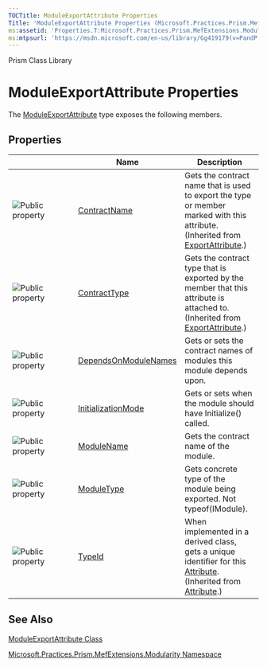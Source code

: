 ```yaml
---
TOCTitle: ModuleExportAttribute Properties
Title: 'ModuleExportAttribute Properties (Microsoft.Practices.Prism.MefExtensions.Modularity)'
ms:assetid: 'Properties.T:Microsoft.Practices.Prism.MefExtensions.Modularity.ModuleExportAttribute'
ms:mtpsurl: 'https://msdn.microsoft.com/en-us/library/Gg419179(v=PandP.50)'
---
```


Prism Class Library

ModuleExportAttribute Properties
================================

The [ModuleExportAttribute](https://msdn.microsoft.com/t:microsoft.practices.prism.mefextensions.modularity.moduleexportattribute) type exposes the following members.

Properties
----------

<span id="propertyTableToggle"></span>
<table>
<colgroup>
<col width="33%" />
<col width="33%" />
<col width="33%" />
</colgroup>
<thead>
<tr class="header">
<th> </th>
<th>Name</th>
<th>Description</th>
</tr>
</thead>
<tbody>
<tr class="odd">
<td><img src="https://msdn.microsoft.com/en-us/Gg419179.pubproperty(en-us,PandP.50).gif" title="Public property" /></td>
<td><a href="http://msdn.microsoft.com/en-us/library/dd235084">ContractName</a></td>
<td><div class="summary">
Gets the contract name that is used to export the type or member marked with this attribute.
</div>
(Inherited from <a href="http://msdn.microsoft.com/en-us/library/dd234971">ExportAttribute</a>.)</td>
</tr>
<tr class="even">
<td><img src="https://msdn.microsoft.com/en-us/Gg419179.pubproperty(en-us,PandP.50).gif" title="Public property" /></td>
<td><a href="http://msdn.microsoft.com/en-us/library/dd833425">ContractType</a></td>
<td><div class="summary">
Gets the contract type that is exported by the member that this attribute is attached to.
</div>
(Inherited from <a href="http://msdn.microsoft.com/en-us/library/dd234971">ExportAttribute</a>.)</td>
</tr>
<tr class="odd">
<td><img src="https://msdn.microsoft.com/en-us/Gg419179.pubproperty(en-us,PandP.50).gif" title="Public property" /></td>
<td><a href="https://msdn.microsoft.com/p:microsoft.practices.prism.mefextensions.modularity.moduleexportattribute.dependsonmodulenames">DependsOnModuleNames</a></td>
<td><div class="summary">
Gets or sets the contract names of modules this module depends upon.
</div></td>
</tr>
<tr class="even">
<td><img src="https://msdn.microsoft.com/en-us/Gg419179.pubproperty(en-us,PandP.50).gif" title="Public property" /></td>
<td><a href="https://msdn.microsoft.com/p:microsoft.practices.prism.mefextensions.modularity.moduleexportattribute.initializationmode">InitializationMode</a></td>
<td><div class="summary">
Gets or sets when the module should have Initialize() called.
</div></td>
</tr>
<tr class="odd">
<td><img src="https://msdn.microsoft.com/en-us/Gg419179.pubproperty(en-us,PandP.50).gif" title="Public property" /></td>
<td><a href="https://msdn.microsoft.com/p:microsoft.practices.prism.mefextensions.modularity.moduleexportattribute.modulename">ModuleName</a></td>
<td><div class="summary">
Gets the contract name of the module.
</div></td>
</tr>
<tr class="even">
<td><img src="https://msdn.microsoft.com/en-us/Gg419179.pubproperty(en-us,PandP.50).gif" title="Public property" /></td>
<td><a href="https://msdn.microsoft.com/p:microsoft.practices.prism.mefextensions.modularity.moduleexportattribute.moduletype">ModuleType</a></td>
<td><div class="summary">
Gets concrete type of the module being exported. Not typeof(IModule).
</div></td>
</tr>
<tr class="odd">
<td><img src="https://msdn.microsoft.com/en-us/Gg419179.pubproperty(en-us,PandP.50).gif" title="Public property" /></td>
<td><a href="http://msdn.microsoft.com/en-us/library/sa1bf03e">TypeId</a></td>
<td><div class="summary">
When implemented in a derived class, gets a unique identifier for this <a href="http://msdn.microsoft.com/en-us/library/e8kc3626">Attribute</a>.
</div>
(Inherited from <a href="http://msdn.microsoft.com/en-us/library/e8kc3626">Attribute</a>.)</td>
</tr>
</tbody>
</table>

See Also
--------


[ModuleExportAttribute Class](https://msdn.microsoft.com/t:microsoft.practices.prism.mefextensions.modularity.moduleexportattribute)

[Microsoft.Practices.Prism.MefExtensions.Modularity Namespace](https://msdn.microsoft.com/n:microsoft.practices.prism.mefextensions.modularity)
